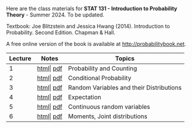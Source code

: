 Here are the class materials for **STAT 131 - Introduction to Probability Theory** - Summer 2024. To be updated.

Textbook: Joe Blitzstein and Jessica Hwang (2014). Introduction to Probability. Second Edition. Chapman & Hall.

A free online version of the book is available at <http://probabilitybook.net>.

| Lecture | Notes                                 | Topics                                   |
|---------|---------------------------------------|------------------------------------------|
| 1       | [html](lec01.html)\| [pdf](lec01.pdf) | Probability and Counting                 |
| 2       | [html](lec02.html)\| [pdf](lec02.pdf) | Conditional Probability                  |
| 3       | [html](lec03.html)\| [pdf](lec03.pdf) | Random Variables and their Distributions |
| 4       | [html](lec04.html)\| [pdf](lec04.pdf) | Expectation                              |
| 5       | [html](lec05.html)\| [pdf](lec05.pdf) | Continuous random variables              |
| 6       | [html](lec06.html)\| [pdf](lec06.pdf) | Moments, Joint distributions             |
